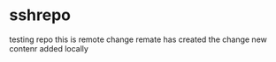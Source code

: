 # sshrepo
testing repo
this is remote change 
remate has created the change
new contenr added locally
